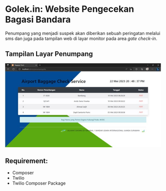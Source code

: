 # Golek.in: Website Pengecekan Bagasi Bandara
Penumpang yang menjadi suspek akan diberikan sebuah peringatan melalui sms dan juga pada tampilan web di layar monitor pada area *gate check-in*.

## Tampilan Layar Penumpang
![alt text](https://github.com/Linc2427/Golek.in/blob/main/images/penumpang.jpg)

## Requirement:
- Composer
- Twilio
- Twilio Composer Package
